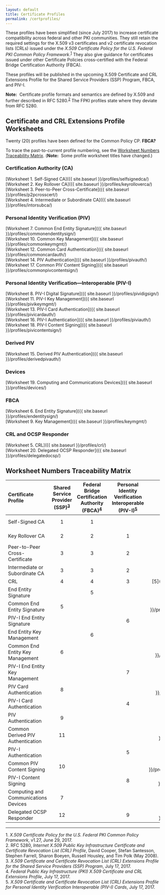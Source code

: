 ```yaml
---
layout: default
title: Certificate Profiles
permalink: /certprofiles/
---
```


These profiles have been simplified (since July 2017) to increase certificate compatibility across federal and other PKI communities. They still retain the required settings for the X.509 v3 certificates and v2 certificate revocation lists (CRLs) issued under the _X.509 Certificate Policy for the U.S. Federal PKI Common Policy Framework_.<sup>[1](#1)</sup> They also give guidance for certificates issued under other Certificate Policies cross-certified with the Federal Bridge Certification Authority (FBCA). 

These profiles will be published in the upcoming X.509 Certificate and CRL Extensions Profile for the Shared Service Providers (SSP) Program, FBCA, and PIV-I.

**Note:**&nbsp;&nbsp;Certificate profile formats and semantics are defined by X.509 and further described in RFC 5280.<sup>[2](#2)</sup> The FPKI profiles state where they deviate from RFC 5280.

## Certificate and CRL Extensions Profile Worksheets

Twenty (20) profiles have been defined for the Common Policy CP. **FBCA?**

To trace the past-to-current profile numbering, see the [Worksheet Numbers Traceability Matrix](#worksheet-numbers-traceability-matrix). (**Note:**&nbsp;&nbsp;Some profile worksheet titles have changed.)

### Certification Authority (CA) 
 
[Worksheet 1. Self-Signed CA]({{ site.baseurl }}/profiles/selfsignedca/)<br>
[Worksheet 2. Key Rollover CA]({{ site.baseurl }}/profiles/keyrolloverca/)<br>
[Worksheet 3. Peer-to-Peer Cross-Certificate]({{ site.baseurl }}/profiles/p2pcrosscert/)<br>
[Worksheet 4. Intermediate or Subordinate CA]({{ site.baseurl }}/profiles/intorsubca/)<br>

### Personal Identity Verification (PIV)

[Worksheet 7. Common End Entity Signature]({{ site.baseurl }}/profiles/commonendentitysign/)<br>
[Worksheet 10. Common Key Management]({{ site.baseurl }}/profiles/commonkeymgmt/)<br>
[Worksheet 12. Common Card Authentication]({{ site.baseurl }}/profiles/commoncardauth/)<br>
[Worksheet 14. PIV Authentication]({{ site.baseurl }}/profiles/pivauth/)<br>
[Worksheet 17. Common PIV Content Signing]({{ site.baseurl }}/profiles/commonpivcontentsign/)<br>

### Personal Identity Verification&mdash;Interoperable (PIV-I)

[Worksheet 8. PIV-I Digital Signature]({{ site.baseurl }}/profiles/pividigsign/)<br>
[Worksheet 11. PIV-I Key Management]({{ site.baseurl }}/profiles/pivikeymgmt/)<br>
[Worksheet 13. PIV-I Card Authentication]({{ site.baseurl }}/profiles/pivicardauth/)<br>
[Worksheet 16. PIV-I Authentication]({{ site.baseurl }}/profiles/piviauth/)<br>
[Worksheet 18. PIV-I Content Signing]({{ site.baseurl }}/profiles/pivicontentsign/)<br>

### Derived PIV

[Worksheet 15. Derived PIV Authentication]({{ site.baseurl }}/profiles/derivedpivauth/)

### Devices

[Worksheet 19. Computing and Communications Devices]({{ site.baseurl }}/profiles/devices/)

### FBCA

[Worksheet 6. End Entity Signature]({{ site.baseurl }}/profiles/endentitysign/)<br>
[Worksheet 9. Key Management]({{ site.baseurl }}/profiles/keymgmt/)

### CRL and OCSP Responder

[Worksheet 5. CRL]({{ site.baseurl }}/profiles/crl/)<br>
[Worksheet 20. Delegated OCSP Responder]({{ site.baseurl }}/profiles/delegatedocsp/)

## Worksheet Numbers Traceability Matrix

| **Certificate Profile**           | **Shared<br>Service<br>Provider<br>(SSP)<sup>[3](#3)</sup><br>**  | **Federal<br>Bridge<br>Certification<br>Authority<br>(FBCA)<sup>[4](#4)</sup><br>**     | **Personal<br>Identity<br>Verification<br>Interoperable<br>(PIV-I)<sup>[5](#5)</sup>**     | **Current<br>**   |
| :----------------------------------  | :---------:  | :-----------:    | :-----------:      | :-----------:      |
| Self-Signed CA                       | 1            | 1                |               | [1]({{ site.baseurl }}/profiles/selfsignedca/)             |
| Key Rollover CA                      | 2             | 2               |  1            | [2]({{ site.baseurl }}/profiles/keyrolloverca/)             |
| Peer-to-Peer Cross-Certificate       | 3             | 3                |  2            | [3]({{ site.baseurl }}/profiles/p2pcrosscert/)             |
| Intermediate or Subordinate CA       | 3              | 3               |  2            | [4]({{ site.baseurl }}/profiles/intorsubca/)             |
| CRL                                  | 4              | 4               |  3            | [5]({{ site.baseurl }}/profiles/crl/)             |
| End Entity Signature       |                | 5        |                 | [6]({{ site.baseurl }}/profiles/endentitysign/)             |
| Common End Entity Signature       | 5              |              |               | [7]({{ site.baseurl }}/profiles/commonendentitysign/)             |
| PIV-I End Entity Signature       |                |              |  6            | [8]({{ site.baseurl }}/profiles/pividigsign/)             |
| End Entity Key Management       |                |  6           |               | [9]({{ site.baseurl }}/profiles/keymgmt/)             |
| Common End Entity Key Management       | 6               |             |               | [10]({{ site.baseurl }}/profiles/commonkeymgmt/)             |
| PIV-I End Entity Key Management       |                |             | 7              | [11]({{ site.baseurl }}/profiles/pivikeymgmt/)             |
| PIV Card Authentication       | 8               |             |               | [12]({{ site.baseurl }}/profiles/commoncardauth/)             |
| PIV-I Card Authentication       |                |             |  4             | [13]({{ site.baseurl }}/profiles/pivicardauth/)             |
| PIV Authentication       |  9              |             |               | [14]({{ site.baseurl }}/profiles/pivauth/)             |
| Common Derived PIV Authentication       |  11              |             |               | [15]({{ site.baseurl }}/profiles/derivedpivauth/)             |
| PIV-I Authentication       |                |             |  5             | [16]({{ site.baseurl }}/profiles/piviauth/)             |
| Common PIV Content Signing       | 10               |             |               | [17]({{ site.baseurl }}/profiles/commonpivcontentsign/)             |
| PIV-I Content Signing       |                |             |  8             | [18]({{ site.baseurl }}/profiles/pivicontentsign/)             |
| Computing and Communications Devices       | 7               |             |               | [19]({{ site.baseurl }}/profiles/devices/)             |
| Delegated OCSP Responder       | 12               |             | 9             | [20]({{ site.baseurl }}/profiles/delegatedocsp/)             |

-----------------
<a name="1">1</a>. _X.509 Certificate Policy for the U.S. Federal PKI Common Policy Framework_, v1.27, June 29, 2017.<br>
<a name="2">2</a>. RFC 5280, _Internet X.509 Public Key Infrastructure Certificate and Certificate Revocation List (CRL) Profile_, David Cooper, Stefan Santesson, Stephen Farrell, Sharon Boeyen, Russell Housley, and Tim Polk (May 2008).<br>
<a name="3">3</a>. _X.509 Certificate and Certificate Revocation List (CRL) Extensions Profile for the Shared Service Providers (SSP) Program_, July 17, 2017.<br>
<a name="4">4</a>. _Federal Public Key Infrastructure (PKI) X.509 Certificate and CRL Extensions Profile_, July 17, 2017.<br>
<a name="5">5</a>. _X.509 Certificate and Certificate Revocation List (CRL) Extensions Profile for Personal Identity Verification Interoperable (PIV-I) Cards_, July 17, 2017.

